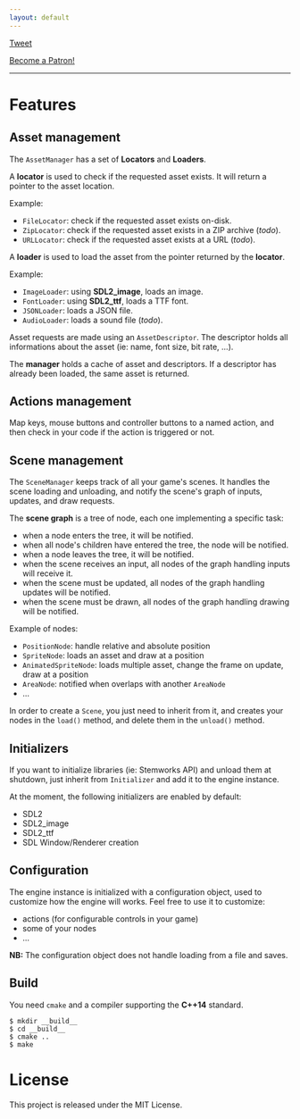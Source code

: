 ```yaml
---
layout: default
---
```

<div id="fb-root"></div>
<script>(function(d, s, id) {
  var js, fjs = d.getElementsByTagName(s)[0];
  if (d.getElementById(id)) return;
  js = d.createElement(s); js.id = id;
  js.src = "//connect.facebook.net/en_US/sdk.js#xfbml=1&version=v2.8";
  fjs.parentNode.insertBefore(js, fjs);
}(document, 'script', 'facebook-jssdk'));</script>

<script>window.twttr = (function(d, s, id) {
  var js, fjs = d.getElementsByTagName(s)[0],
    t = window.twttr || {};
  if (d.getElementById(id)) return t;
  js = d.createElement(s);
  js.id = id;
  js.src = "https://platform.twitter.com/widgets.js";
  fjs.parentNode.insertBefore(js, fjs);

  t._e = [];
  t.ready = function(f) {
    t._e.push(f);
  };

  return t;
}(document, "script", "twitter-wjs"));</script>

<div class="fb-like" data-href="https://linkdd.github.io/sdl-game-engine/" data-layout="button_count" data-action="like" data-size="large" data-show-faces="true" data-share="true"></div>

<a class="twitter-share-button"
  href="https://twitter.com/intent/tweet?text=SDLGameEngine%20A%202D%20game%20engine%20easy%20to%20use"
  data-size="large">
    Tweet
</a>

<!-- Place this tag where you want the +1 button to render. -->
<div class="g-plusone" data-size="tall" data-href="https://linkdd.github.io/sdl-game-engine"></div>

<!-- Place this tag after the last +1 button tag. -->
<script type="text/javascript">
  (function() {
    var po = document.createElement('script'); po.type = 'text/javascript'; po.async = true;
    po.src = 'https://apis.google.com/js/platform.js';
    var s = document.getElementsByTagName('script')[0]; s.parentNode.insertBefore(po, s);
  })();
</script>

<a href="https://www.patreon.com/bePatron?u=4372210" data-patreon-widget-type="become-patron-button">
    Become a Patron!
</a>
<script async src="https://cdn6.patreon.com/becomePatronButton.bundle.js"></script>

------------

# Features

## Asset management

The ``AssetManager`` has a set of **Locators** and **Loaders**.

A **locator** is used to check if the requested asset exists. It will return a pointer
to the asset location.

Example:

 - ``FileLocator``: check if the requested asset exists on-disk.
 - ``ZipLocator``: check if the requested asset exists in a ZIP archive (*todo*).
 - ``URLLocator``: check if the requested asset exists at a URL (*todo*).

A **loader** is used to load the asset from the pointer returned by the **locator**.

Example:

 - ``ImageLoader``: using **SDL2_image**, loads an image.
 - ``FontLoader``: using **SDL2_ttf**, loads a TTF font.
 - ``JSONLoader``: loads a JSON file.
 - ``AudioLoader``: loads a sound file (*todo*).

Asset requests are made using an ``AssetDescriptor``. The descriptor holds all
informations about the asset (ie: name, font size, bit rate, ...).

The **manager** holds a cache of asset and descriptors. If a descriptor has already
been loaded, the same asset is returned.

## Actions management

Map keys, mouse buttons and controller buttons to a named action, and then check
in your code if the action is triggered or not.

## Scene management

The ``SceneManager`` keeps track of all your game's scenes. It handles the scene
loading and unloading, and notify the scene's graph of inputs, updates, and draw
requests.

The **scene graph** is a tree of node, each one implementing a specific task:

 - when a node enters the tree, it will be notified.
 - when all node's children have entered the tree, the node will be notified.
 - when a node leaves the tree, it will be notified.
 - when the scene receives an input, all nodes of the graph handling inputs will receive it.
 - when the scene must be updated, all nodes of the graph handling updates will be notified.
 - when the scene must be drawn, all nodes of the graph handling drawing will be notified.

Example of nodes:

 - ``PositionNode``: handle relative and absolute position
 - ``SpriteNode``: loads an asset and draw at a position
 - ``AnimatedSpriteNode``: loads multiple asset, change the frame on update, draw at a position
 - ``AreaNode``: notified when overlaps with another ``AreaNode``
 - ...

In order to create a ``Scene``, you just need to inherit from it, and creates your
nodes in the ``load()`` method, and delete them in the ``unload()`` method.

## Initializers

If you want to initialize libraries (ie: Stemworks API) and unload them at shutdown,
just inherit from ``Initializer`` and add it to the engine instance.

At the moment, the following initializers are enabled by default:

 - SDL2
 - SDL2_image
 - SDL2_ttf
 - SDL Window/Renderer creation

## Configuration

The engine instance is initialized with a configuration object, used to customize
how the engine will works. Feel free to use it to customize:

 - actions (for configurable controls in your game)
 - some of your nodes
 - ...

**NB:** The configuration object does not handle loading from a file and saves.

## Build

You need ``cmake`` and a compiler supporting the **C++14** standard.

    $ mkdir __build__
    $ cd __build__
    $ cmake ..
    $ make

# License

This project is released under the MIT License.

